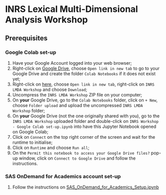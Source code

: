 # INRS Lexical Multi-Dimensional Analysis Workshop

## Prerequisites

### Google Colab set-up

1. Have your Google Account logged into your web browser;
2. Right-click on [Google Drive](https://drive.google.com/drive/my-drive), choose `Open link in new tab` to go to your Google Drive and create the folder `Colab Notebooks` if it does not exist yet;
3. Right-click on [here](https://drive.google.com/drive/folders/1zIqlW8cUjIE1dD9HEsFYakvZkviMyCEA?usp=drive_link), choose `Open link in new tab`, right-click on `INRS LMDA Workshop` and choose `Download`;
4. Uncompress the `INRS LMDA Workshop` ZIP file on your computer;
5. On **your** Google Drive, go to the `Colab Notebooks` folder, click on `+ New`, choose `Folder upload` and upload the uncompressed `INRS LMDA Workshop` folder;
6. On **your** Google Drive (not the one originally shared with you), go to the `INRS LMDA Workshop` uploaded folder and double-click on `INRS Workshop - Google Colab set-up.ipynb` into have this Jupyter Notebook opened on Google Colab;
7. Click on `Connect` on the top right corner of the screen and wait for the runtime to initialise;
8. Click on `Runtime` and choose `Run all`;
9. On the `Permit this notebook to access your Google Drive files?` pop-up window, click on `Connect to Google Drive` and follow the instructions.

### SAS OnDemand for Academics account set-up

1. Follow the instructions on [SAS_OnDemand_for_Academics_Setup.ipynb](https://github.com/laelgelc/laelgelc/blob/main/SAS_OnDemand_for_Academics_Setup.ipynb)
